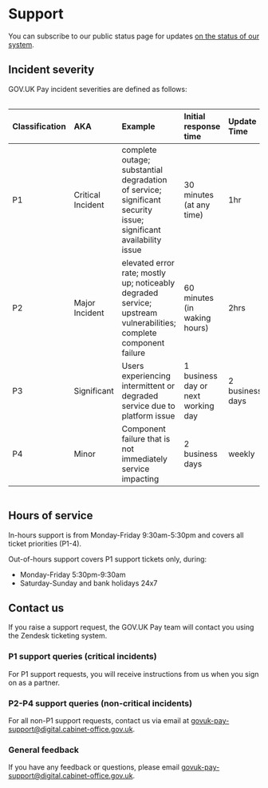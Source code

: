 # Support

You can subscribe to our public status page for updates [on the status of our
system](https://payments.statuspage.io/). 

## Incident severity 

GOV.UK Pay incident severities are defined as follows:

<div style="height:1px;font-size:1px;">&nbsp;</div>

| Classification | AKA | Example | Initial response time | Update Time |
| :--- | :--- | :--- | :--- | :--- |
| P1 | Critical Incident | complete outage; substantial degradation of service; significant security issue; significant availability issue  | 30 minutes (at any time) | 1hr |
| P2 | Major Incident | elevated error rate; mostly up; noticeably degraded service; upstream vulnerabilities; complete component failure | 60 minutes (in waking hours) | 2hrs |
| P3 | Significant | Users experiencing intermittent or degraded service due to platform issue | 1 business day or next working day | 2 business days |
| P4 | Minor | Component failure that is not immediately service impacting | 2 business days | weekly |

<div style="height:1px;font-size:1px;">&nbsp;</div>

## Hours of service

In-hours support is from Monday-Friday 9:30am-5:30pm and covers all ticket priorities (P1-4). 

Out-of-hours support covers P1 support tickets only, during:

- Monday-Friday 5:30pm-9:30am
- Saturday-Sunday and bank holidays 24x7

## Contact us 

If you raise a support request, the GOV.UK Pay team will contact you using the 
Zendesk ticketing system. 

### P1 support queries (critical incidents)

For P1 support requests, you will receive instructions from us when you
sign on as a partner. 

### P2-P4 support queries (non-critical incidents) 

For all non-P1 support requests, contact us via email at
[govuk-pay-support@digital.cabinet-office.gov.uk](mailto:govuk-pay-support@digital.cabinet-office.gov.uk).

### General feedback 

If you have any feedback or questions, please email [govuk-pay-support@digital.cabinet-office.gov.uk](mailto:govuk-pay-support@digital.cabinet-office.gov.uk). 

